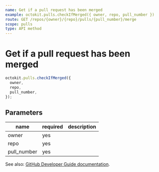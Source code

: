 ```yaml
---
name: Get if a pull request has been merged
example: octokit.pulls.checkIfMerged({ owner, repo, pull_number })
route: GET /repos/{owner}/{repo}/pulls/{pull_number}/merge
scope: pulls
type: API method
---
```


# Get if a pull request has been merged

```js
octokit.pulls.checkIfMerged({
  owner,
  repo,
  pull_number,
});
```

## Parameters

<table>
  <thead>
    <tr>
      <th>name</th>
      <th>required</th>
      <th>description</th>
    </tr>
  </thead>
  <tbody>
    <tr><td>owner</td><td>yes</td><td>

</td></tr>
<tr><td>repo</td><td>yes</td><td>

</td></tr>
<tr><td>pull_number</td><td>yes</td><td>

</td></tr>
  </tbody>
</table>

See also: [GitHub Developer Guide documentation](https://developer.github.com/v3/pulls/#get-if-a-pull-request-has-been-merged).
